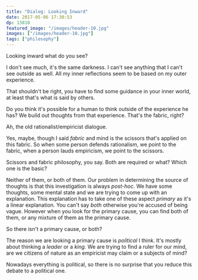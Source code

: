 ```yaml
---
title: "Dialog: Looking Inward"
date: 2017-05-06 17:30:53
dp: 13810
featured_image: "/images/header-10.jpg"
images: ["/images/header-10.jpg"]
tags: ["philosophy"]
---
```




Looking inward what do you see?

I don't see much, it's the same darkness. I can't see anything that I can't see
outside as well. All my inner reflections seem to be based on my outer
experience.

That shouldn't be right, you have to find some guidance in your inner world, at
least that's what is said by others.

Do you think it's possible for a human to think outside of the experience he
has? We build out thoughts from that experience. That's the fabric, right?

Ah, the old rationalist/empiricist dialogue.

Yes, maybe, though I said *fabric* and mind is the scissors that's applied on
this fabric. So when some person defends rationalism, we point to the fabric, when
a person lauds empiricism, we point to the scissors.

Scissors and fabric philosophy, you say. Both are required or what? Which one is
the basic?

Neither of them, or both of them. Our problem in determining the source of
thoughts is that this investigation is always *post-hoc.* We have some thoughts,
some mental state and we are trying to come up with an explanation. This
explanation has to take one of these aspect *primary* as it's a linear
explanation. You can't say *both* otherwise you're accused of being vague.
However when you look for the primary cause, you can find both of them, or any
mixture of them as the primary cause.

So there isn't a primary cause, or both?

The reason we are looking a primary cause is *political* I think. It's mostly
about thinking a *leader* or a *king.* We are trying to find a ruler for our
mind, are we citizens of nature as an empiricist may claim or a subjects of
mind?

Nowadays everything is political, so there is no surprise that you reduce this
debate to a political one. 




